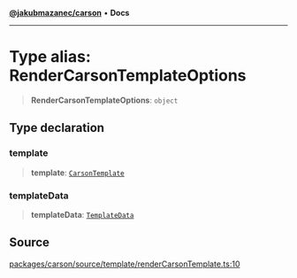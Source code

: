 [**@jakubmazanec/carson**](../README.md) • **Docs**

---

# Type alias: RenderCarsonTemplateOptions

> **RenderCarsonTemplateOptions**: `object`

## Type declaration

### template

> **template**: [`CarsonTemplate`](CarsonTemplate.md)

### templateData

> **templateData**: [`TemplateData`](TemplateData.md)

## Source

[packages/carson/source/template/renderCarsonTemplate.ts:10](https://github.com/jakubmazanec/tools/blob/2f8bfe433bf76006231c1e3b5197238029672b8c/packages/carson/source/template/renderCarsonTemplate.ts#L10)
